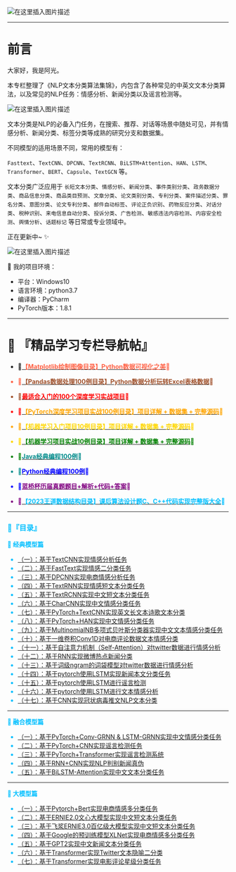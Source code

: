 ![在这里插入图片描述](https://img-blog.csdnimg.cn/6334194be4d94ebca2dd18245cb4e1ef.jpeg#pic_center)


---

# 前言
大家好，我是阿光。

本专栏整理了《NLP文本分类算法集锦》，内包含了各种常见的中英文文本分类算法，以及常见的NLP任务：情感分析、新闻分类以及谣言检测等。

![在这里插入图片描述](https://img-blog.csdnimg.cn/8a8c6cc103fe46abadc877f2e3742e06.png#pic_center)

文本分类是NLP的必备入门任务，在搜索、推荐、对话等场景中随处可见，并有情感分析、新闻分类、标签分类等成熟的研究分支和数据集。

不同模型的适用场景不同，常用的模型有：

`Fasttext`、`TextCNN`、`DPCNN`、`TextRCNN`、`BiLSTM+Attention`、`HAN`、`LSTM`、`Transformer`、`BERT`、`Capsule`、`TextGCN` 等。

文本分类广泛应用于 `长短文本分类`、`情感分析`、`新闻分类`、`事件类别分类`、`政务数据分类`、`商品信息分类`、`商品类目预测`、`文章分类`、`论文类别分类`、`专利分类`、`案件描述分类`、`罪名分类`、`意图分类`、`论文专利分类`、`邮件自动标签`、`评论正负识别`、`药物反应分类`、`对话分类`、`税种识别`、`来电信息自动分类`、`投诉分类`、`广告检测`、`敏感违法内容检测`、`内容安全检测`、`舆情分析`、`话题标记` 等日常或专业领域中。


正在更新中~ ✨  

![在这里插入图片描述](https://img-blog.csdnimg.cn/img_convert/e0fb91ed8ee12ea1d35b3a0339ff9282.jpeg#pic_center)



🚨 我的项目环境：

+ 平台：Windows10
+ 语言环境：python3.7
+ 编译器：PyCharm
+ PyTorch版本：1.8.1

---

# 🌠 『精品学习专栏导航帖』

+ **🐧[<font color=Tomato>【Matplotlib绘制图像目录】Python数据可视化之美](https://weibaohang.blog.csdn.net/article/details/128132121)🐧**

+ **🎠[<font color=Sienna>【Pandas数据处理100例目录】Python数据分析玩转Excel表格数据](https://weibaohang.blog.csdn.net/article/details/128067702)🎠**

+ **🐳[<font color=red>最适合入门的100个深度学习实战项目](https://weibaohang.blog.csdn.net/article/details/127365867?spm=1001.2014.3001.5502)🐳**
+ **🐙[<font color=orange>【PyTorch深度学习项目实战100例目录】项目详解 + 数据集 + 完整源码](https://weibaohang.blog.csdn.net/article/details/127128637?spm=1001.2014.3001.5502)🐙**
+ **🐶[<font color=gold>【机器学习入门项目10例目录】项目详解 + 数据集 + 完整源码](https://blog.csdn.net/m0_47256162/article/details/128011714?spm=1001.2014.3001.5501)🐶**
+ **🦜[<font color=green>【机器学习项目实战10例目录】项目详解 + 数据集 + 完整源码](https://blog.csdn.net/m0_47256162/article/details/128055406?spm=1001.2014.3001.5501)🦜**
+ **🐌[<font color=darkcyan>Java经典编程100例](https://blog.csdn.net/m0_47256162/article/details/113728127)🐌**
+ **🦋[<font color=blue>Python经典编程100例](https://blog.csdn.net/m0_47256162/article/details/110746376)🦋**
+ **🦄[<font color=purple>蓝桥杯历届真题题目+解析+代码+答案](https://blog.csdn.net/m0_47256162/article/details/110476937)🦄**
+ **🐯[<font color=deepskyblue>【2023王道数据结构目录】课后算法设计题C、C++代码实现完整版大全](https://weibaohang.blog.csdn.net/article/details/124415748)🐯**

---

### 🍭『目录』
**📢 经典模型篇**

+ [（一）：基于TextCNN实现情感分析任务](https://weibaohang.blog.csdn.net/article/details/128423227)
+ [（二）：基于FastText实现情感二分类任务](https://weibaohang.blog.csdn.net/article/details/128423624)
+ [（三）：基于DPCNN实现电商情感分析任务](https://weibaohang.blog.csdn.net/article/details/128424383)
+ [（四）：基于TextRNN实现情感短文本分类任务](https://weibaohang.blog.csdn.net/article/details/128426941)
+ [（五）：基于TextRCNN实现中文短文本分类任务](https://weibaohang.blog.csdn.net/article/details/128427344)
+ [（六）：基于CharCNN实现中文情感分类任务](https://weibaohang.blog.csdn.net/article/details/128428873)
+ [（七）：基于PyTorch+TextCNN实现英文长文本诗歌文本分类](https://weibaohang.blog.csdn.net/article/details/128433605)
+ [（八）：基于PyTorch+HAN实现中文情感分类任务](https://weibaohang.blog.csdn.net/article/details/128431563)
+ [（九）：基于MultinomialNB多项式贝叶斯分类器实现中文文本情感分类任务](https://weibaohang.blog.csdn.net/article/details/128438762)
+ [（十）：基于一维卷积Conv1D对电商评论数据文本情感分类](https://weibaohang.blog.csdn.net/article/details/127313642)
+ [（十一）：基于自注意力机制（Self-Attention）对twitter数据进行情感分析](https://weibaohang.blog.csdn.net/article/details/127288852)
+ [（十二）：基于RNN实现微博热点新闻分类](https://weibaohang.blog.csdn.net/article/details/127234487)
+ [（十三）：基于词级ngram的词袋模型对twitter数据进行情感分析](https://blog.csdn.net/m0_47256162/article/details/127208908?spm=1001.2014.3001.5501)
+ [（十四）：基于pytorch使用LSTM实现新闻本文分类任务](https://weibaohang.blog.csdn.net/article/details/127159062?spm=1001.2014.3001.5501)
+ [（十五）：基于pytorch使用LSTM进行谣言检测](https://weibaohang.blog.csdn.net/article/details/127155442?spm=1001.2014.3001.5501)
+ [（十六）：基于pytorch使用LSTM进行文本情感分析](https://weibaohang.blog.csdn.net/article/details/127154284?spm=1001.2014.3001.5501)
+ [（十七）：基于CNN实现冠状病毒推文NLP文本分类](https://weibaohang.blog.csdn.net/article/details/127348054)

---
**📢 融合模型篇**

+ [（一）：基于PyTorch+Conv-GRNN & LSTM-GRNN实现中文情感分类任务](https://weibaohang.blog.csdn.net/article/details/128432227)
+ [（二）：基于PyTorch+CNN实现谣言检测任务](https://weibaohang.blog.csdn.net/article/details/128438944)
+ [（三）：基于PyTorch+Transformer实现谣言检测系统](https://weibaohang.blog.csdn.net/article/details/128439218)
+ [（四）：基于RNN+CNN实现NLP判别新闻真伪](https://weibaohang.blog.csdn.net/article/details/127350130)
+ [（五）：基于BiLSTM-Attention实现中文文本分类任务](https://weibaohang.blog.csdn.net/article/details/128427523)

---
**📢 大模型篇**

+ [（一）：基于Pytorch+Bert实现电商情感多分类任务](https://weibaohang.blog.csdn.net/article/details/128425021)
+ [（二）：基于ERNIE2.0文心大模型实现中文短文本分类任务](https://weibaohang.blog.csdn.net/article/details/128425948)
+ [（三）：基于飞浆ERNIE3.0百亿级大模型实现中文短文本分类任务](https://weibaohang.blog.csdn.net/article/details/128426059)
+ [（四）：基于Google的预训练模型XLNet实现电商情感多分类任务](https://weibaohang.blog.csdn.net/article/details/128429547)
+ [（五）：基于GPT2实现中文新闻文本分类任务](https://weibaohang.blog.csdn.net/article/details/128430935)
+ [（六）：基于Transformer实现Twitter文本隐喻二分类](https://weibaohang.blog.csdn.net/article/details/127337832)
+ [（七）：基于Transformer实现电影评论星级分类任务](https://weibaohang.blog.csdn.net/article/details/127335678)

